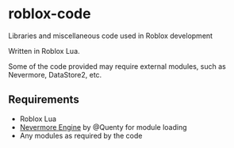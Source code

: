 # roblox-code

Libraries and miscellaneous code used in Roblox development

Written in Roblox Lua.

Some of the code provided may require external modules, such as Nevermore, DataStore2, etc.

## Requirements
- Roblox Lua
- [Nevermore Engine](https://github.com/Quenty/NevermoreEngine) by @Quenty for module loading
- Any modules as required by the code
